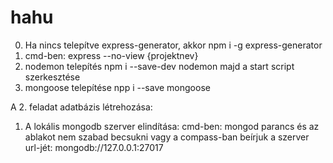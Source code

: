 # hahu

0. Ha nincs telepítve express-generator, akkor npm i -g express-generator
1. cmd-ben: express --no-view {projektnev}
2. nodemon telepítés npm i --save-dev nodemon majd a start script szerkesztése
3. mongoose telepítése npp i --save mongoose

A 2. feladat adatbázis létrehozása:
1. A lokális mongodb szerver elindítása: cmd-ben: mongod parancs és az ablakot nem szabad becsukni vagy a compass-ban beírjuk a szerver url-jét: mongodb://127.0.0.1:27017
